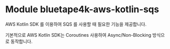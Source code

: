 # Module bluetape4k-aws-kotlin-sqs

AWS Kotlin SDK 를 이용하여 SQS 를 사용할 때 필요한 기능을 제공합니다.

기본적으로 AWS Kotlin SDK는 Coroutines 사용하여 Async/Non-Blocking 방식으로 동작합니다. 
